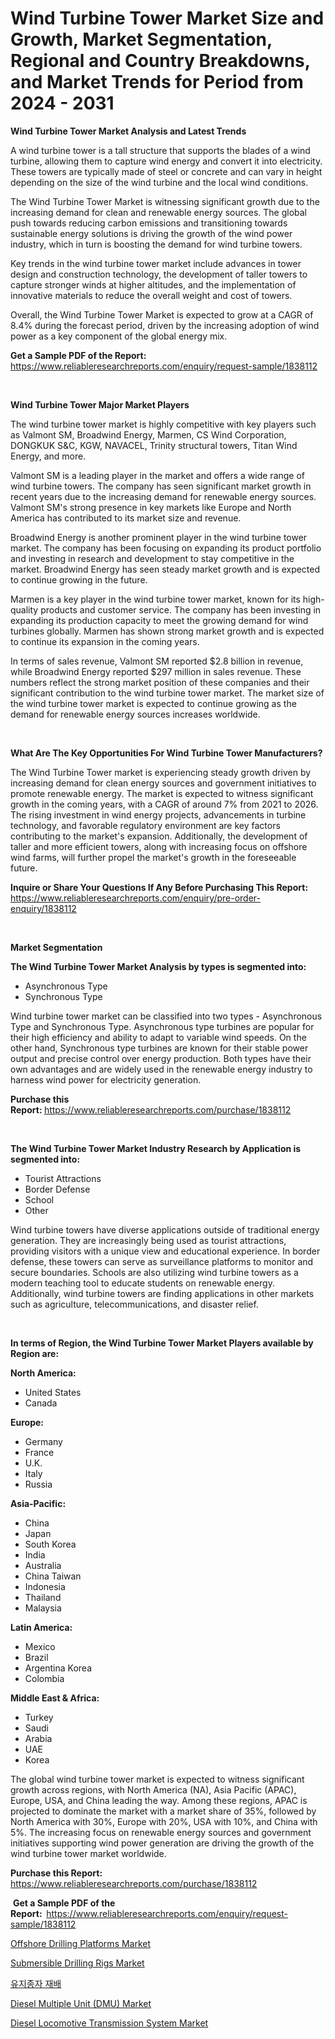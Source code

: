 <p><h1>Wind Turbine Tower Market Size and Growth, Market Segmentation, Regional and Country Breakdowns, and Market Trends for Period from 2024 -  2031</h1></p><p><strong>Wind Turbine Tower Market Analysis and Latest Trends</strong></p>
<p><p>A wind turbine tower is a tall structure that supports the blades of a wind turbine, allowing them to capture wind energy and convert it into electricity. These towers are typically made of steel or concrete and can vary in height depending on the size of the wind turbine and the local wind conditions.</p><p>The Wind Turbine Tower Market is witnessing significant growth due to the increasing demand for clean and renewable energy sources. The global push towards reducing carbon emissions and transitioning towards sustainable energy solutions is driving the growth of the wind power industry, which in turn is boosting the demand for wind turbine towers.</p><p>Key trends in the wind turbine tower market include advances in tower design and construction technology, the development of taller towers to capture stronger winds at higher altitudes, and the implementation of innovative materials to reduce the overall weight and cost of towers.</p><p>Overall, the Wind Turbine Tower Market is expected to grow at a CAGR of 8.4% during the forecast period, driven by the increasing adoption of wind power as a key component of the global energy mix.</p></p>
<p><strong>Get a Sample PDF of the Report:&nbsp;</strong> <a href="https://www.reliableresearchreports.com/enquiry/request-sample/1838112">https://www.reliableresearchreports.com/enquiry/request-sample/1838112</a></p>
<p>&nbsp;</p>
<p><strong>Wind Turbine Tower Major Market Players</strong></p>
<p><p>The wind turbine tower market is highly competitive with key players such as Valmont SM, Broadwind Energy, Marmen, CS Wind Corporation, DONGKUK S&C, KGW, NAVACEL, Trinity structural towers, Titan Wind Energy, and more. </p><p>Valmont SM is a leading player in the market and offers a wide range of wind turbine towers. The company has seen significant market growth in recent years due to the increasing demand for renewable energy sources. Valmont SM's strong presence in key markets like Europe and North America has contributed to its market size and revenue.</p><p>Broadwind Energy is another prominent player in the wind turbine tower market. The company has been focusing on expanding its product portfolio and investing in research and development to stay competitive in the market. Broadwind Energy has seen steady market growth and is expected to continue growing in the future.</p><p>Marmen is a key player in the wind turbine tower market, known for its high-quality products and customer service. The company has been investing in expanding its production capacity to meet the growing demand for wind turbines globally. Marmen has shown strong market growth and is expected to continue its expansion in the coming years.</p><p>In terms of sales revenue, Valmont SM reported $2.8 billion in revenue, while Broadwind Energy reported $297 million in sales revenue. These numbers reflect the strong market position of these companies and their significant contribution to the wind turbine tower market. The market size of the wind turbine tower market is expected to continue growing as the demand for renewable energy sources increases worldwide.</p></p>
<p>&nbsp;</p>
<p><strong>What Are The Key Opportunities For Wind Turbine Tower Manufacturers?</strong></p>
<p><p>The Wind Turbine Tower market is experiencing steady growth driven by increasing demand for clean energy sources and government initiatives to promote renewable energy. The market is expected to witness significant growth in the coming years, with a CAGR of around 7% from 2021 to 2026. The rising investment in wind energy projects, advancements in turbine technology, and favorable regulatory environment are key factors contributing to the market's expansion. Additionally, the development of taller and more efficient towers, along with increasing focus on offshore wind farms, will further propel the market's growth in the foreseeable future.</p></p>
<p><strong>Inquire or Share Your Questions If Any Before Purchasing This Report:</strong> <a href="https://www.reliableresearchreports.com/enquiry/pre-order-enquiry/1838112">https://www.reliableresearchreports.com/enquiry/pre-order-enquiry/1838112</a></p>
<p>&nbsp;</p>
<p><strong>Market Segmentation</strong></p>
<p><strong>The Wind Turbine Tower Market Analysis by types is segmented into:</strong></p>
<p><ul><li>Asynchronous Type</li><li>Synchronous Type</li></ul></p>
<p><p>Wind turbine tower market can be classified into two types - Asynchronous Type and Synchronous Type. Asynchronous type turbines are popular for their high efficiency and ability to adapt to variable wind speeds. On the other hand, Synchronous type turbines are known for their stable power output and precise control over energy production. Both types have their own advantages and are widely used in the renewable energy industry to harness wind power for electricity generation.</p></p>
<p><strong>Purchase this Report:&nbsp;</strong><a href="https://www.reliableresearchreports.com/purchase/1838112">https://www.reliableresearchreports.com/purchase/1838112</a></p>
<p>&nbsp;</p>
<p><strong>The Wind Turbine Tower Market Industry Research by Application is segmented into:</strong></p>
<p><ul><li>Tourist Attractions</li><li>Border Defense</li><li>School</li><li>Other</li></ul></p>
<p><p>Wind turbine towers have diverse applications outside of traditional energy generation. They are increasingly being used as tourist attractions, providing visitors with a unique view and educational experience. In border defense, these towers can serve as surveillance platforms to monitor and secure boundaries. Schools are also utilizing wind turbine towers as a modern teaching tool to educate students on renewable energy. Additionally, wind turbine towers are finding applications in other markets such as agriculture, telecommunications, and disaster relief.</p></p>
<p>&nbsp;</p>
<p><strong>In terms of Region, the Wind Turbine Tower Market Players available by Region are:</strong></p>
<p>
    <p> <strong> North America: </strong>
        <ul>
            <li>United States</li>
            <li>Canada</li>
        </ul>
        </p> 
    <p> <strong> Europe: </strong>
        <ul>
            <li>Germany</li>
            <li>France</li>
            <li>U.K.</li>
            <li>Italy</li>
            <li>Russia</li>
        </ul>
        </p> 
    <p> <strong> Asia-Pacific: </strong>
        <ul>
            <li>China</li>
            <li>Japan</li>
            <li>South Korea</li>
            <li>India</li>
            <li>Australia</li>
            <li>China Taiwan</li>
            <li>Indonesia</li>
            <li>Thailand</li>
            <li>Malaysia</li>
        </ul>
        </p> 
    <p> <strong> Latin America: </strong>
        <ul>
            <li>Mexico</li>
            <li>Brazil</li>
            <li>Argentina Korea</li>
            <li>Colombia</li>
        </ul>
        </p> 
    <p> <strong> Middle East & Africa: </strong>
        <ul>
            <li>Turkey</li>
            <li>Saudi</li>
            <li>Arabia</li>
            <li>UAE</li>
            <li>Korea</li>
        </ul>
    </p>
    </p>
<p><p>The global wind turbine tower market is expected to witness significant growth across regions, with North America (NA), Asia Pacific (APAC), Europe, USA, and China leading the way. Among these regions, APAC is projected to dominate the market with a market share of 35%, followed by North America with 30%, Europe with 20%, USA with 10%, and China with 5%. The increasing focus on renewable energy sources and government initiatives supporting wind power generation are driving the growth of the wind turbine tower market worldwide.</p></p>
<p><strong>Purchase this Report: </strong><a href="https://www.reliableresearchreports.com/purchase/1838112">https://www.reliableresearchreports.com/purchase/1838112</a></p>
<p>&nbsp;<strong>Get a Sample PDF of the Report:&nbsp;&nbsp;</strong><a href="https://www.reliableresearchreports.com/enquiry/request-sample/1838112">https://www.reliableresearchreports.com/enquiry/request-sample/1838112</a></p>
<p><strong></strong></p>
<p><p><a href="https://github.com/jsmusil/Market-Research-Report-List-2/blob/main/offshore-drilling-platforms-market.md">Offshore Drilling Platforms Market</a></p><p><a href="https://github.com/yemakinde/Market-Research-Report-List-2/blob/main/submersible-drilling-rigs-market.md">Submersible Drilling Rigs Market</a></p><p><a href="https://github.com/iansanftyord09878/Market-Research-Report-List-1/blob/main/808806814904.md">유지종자 재배</a></p><p><a href="https://issuu.com/reportprime-2/docs/diesel-multiple-unit-dmu-market-size-2030.pptx">Diesel Multiple Unit (DMU) Market</a></p><p><a href="https://issuu.com/reportprime-2/docs/diesel-locomotive-transmission-system-market-size-">Diesel Locomotive Transmission System Market</a></p></p>